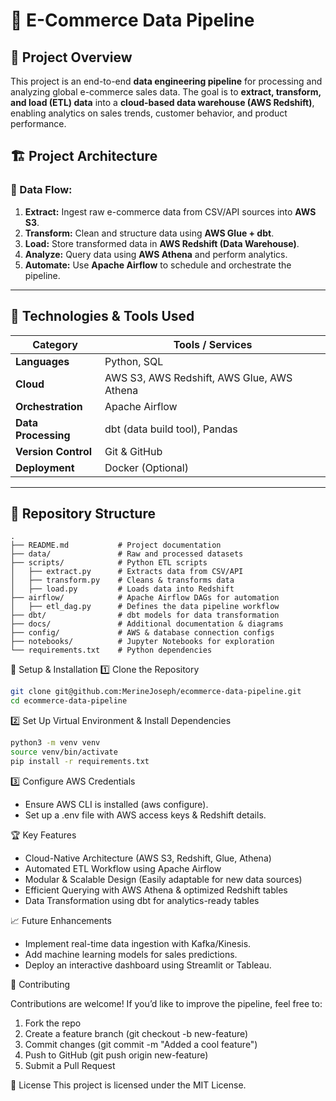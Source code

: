 # 🛒 E-Commerce Data Pipeline

## 📌 Project Overview
This project is an end-to-end **data engineering pipeline** for processing and analyzing global e-commerce sales data. The goal is to **extract, transform, and load (ETL) data** into a **cloud-based data warehouse (AWS Redshift)**, enabling analytics on sales trends, customer behavior, and product performance.

## 🏗 **Project Architecture**
### 🔹 Data Flow:
1. **Extract:** Ingest raw e-commerce data from CSV/API sources into **AWS S3**.
2. **Transform:** Clean and structure data using **AWS Glue + dbt**.
3. **Load:** Store transformed data in **AWS Redshift (Data Warehouse)**.
4. **Analyze:** Query data using **AWS Athena** and perform analytics.
5. **Automate:** Use **Apache Airflow** to schedule and orchestrate the pipeline.

---

## 🚀 **Technologies & Tools Used**
| Category           | Tools / Services |
|-------------------|----------------|
| **Languages**     | Python, SQL     |
| **Cloud**         | AWS S3, AWS Redshift, AWS Glue, AWS Athena |
| **Orchestration** | Apache Airflow  |
| **Data Processing** | dbt (data build tool), Pandas |
| **Version Control** | Git & GitHub |
| **Deployment**    | Docker (Optional) |

---

## 📂 **Repository Structure**
```plaintext
.
├── README.md           # Project documentation
├── data/               # Raw and processed datasets
├── scripts/            # Python ETL scripts
│   ├── extract.py      # Extracts data from CSV/API
│   ├── transform.py    # Cleans & transforms data
│   ├── load.py         # Loads data into Redshift
├── airflow/            # Apache Airflow DAGs for automation
│   ├── etl_dag.py      # Defines the data pipeline workflow
├── dbt/                # dbt models for data transformation
├── docs/               # Additional documentation & diagrams
├── config/             # AWS & database connection configs
├── notebooks/          # Jupyter Notebooks for exploration
└── requirements.txt    # Python dependencies
```

🔧 Setup & Installation
1️⃣  Clone the Repository

```bash
git clone git@github.com:MerineJoseph/ecommerce-data-pipeline.git
cd ecommerce-data-pipeline
```

2️⃣  Set Up Virtual Environment & Install Dependencies

```bash
python3 -m venv venv
source venv/bin/activate   
pip install -r requirements.txt
```

3️⃣  Configure AWS Credentials
* Ensure AWS CLI is installed (aws configure).
* Set up a .env file with AWS access keys & Redshift details.

🏆 Key Features
* Cloud-Native Architecture (AWS S3, Redshift, Glue, Athena)
* Automated ETL Workflow using Apache Airflow
* Modular & Scalable Design (Easily adaptable for new data sources)
* Efficient Querying with AWS Athena & optimized Redshift tables
* Data Transformation using dbt for analytics-ready tables

📈 Future Enhancements
* Implement real-time data ingestion with Kafka/Kinesis.
* Add machine learning models for sales predictions.
* Deploy an interactive dashboard using Streamlit or Tableau.

🤝 Contributing

Contributions are welcome! If you’d like to improve the pipeline, feel free to:
1. Fork the repo
2. Create a feature branch (git checkout -b new-feature)
3. Commit changes (git commit -m "Added a cool feature")
4. Push to GitHub (git push origin new-feature)
5. Submit a Pull Request

📜 License
This project is licensed under the MIT License.

